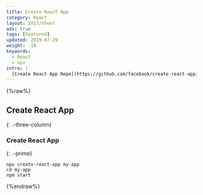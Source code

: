 ```yaml
---
title: Create React App 
category: React
layout: 2017/sheet
ads: true
tags: [Featured]
updated: 2019-07-29
weight: -10
keywords:
  - React
  - npx
intro: |
  [Create React App Repo](https://github.com/facebook/create-react-app). Create React App works on macOS, Windows, and Linux.
---
```


{%raw%}

Create React App
----------------
{: .-three-column}

### Create React App 
{: .-prime}

```shell
npx create-react-app my-app
cd my-app
npm start
```

{%endraw%}

